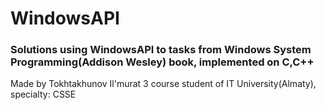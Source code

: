 # WindowsAPI
<h3>Solutions using WindowsAPI to tasks from Windows System Programming(Addison Wesley) book, implemented on C,C++</h3>
<p>Made by Tokhtakhunov Il'murat 3 course student of IT University(Almaty), specialty: CSSE</p>
